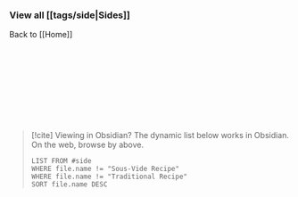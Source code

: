 
### View all [[tags/side|Sides]]

Back to [[Home]]

<br><br><br><br><br><br><br><br>

> [!cite] Viewing in Obsidian?
> The dynamic list below works in Obsidian. On the web, browse by above.
> ```dataview
> LIST FROM #side 
> WHERE file.name != "Sous-Vide Recipe" 
> WHERE file.name != "Traditional Recipe" 
> SORT file.name DESC
> ```
